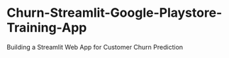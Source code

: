 # Churn-Streamlit-Google-Playstore-Training-App
Building a Streamlit Web App for Customer Churn Prediction
